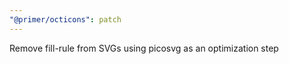 ```yaml
---
"@primer/octicons": patch
---
```


Remove fill-rule from SVGs using picosvg as an optimization step

